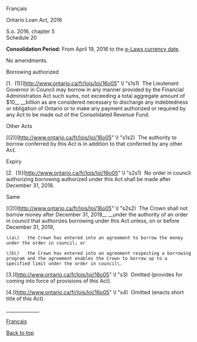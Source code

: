 [<a id="Top"></a>Français](http://www.ontario.ca/fr/lois/loi/16o05)

Ontario Loan Act, 2016

S\.o\. 2016, chapter 5  
Schedule 20

__Consolidation Period:__ From April 19, 2016 to the [e\-Laws currency date](http://www.e-laws.gov.on.ca/navigation?file=currencyDates&lang=en)\.

No amendments\.

Borrowing authorized

<a id="s1s1"></a>	[1\.  \(1\)](http://www.ontario.ca/fr/lois/loi/16o05" \l "s1s1)  The Lieutenant Governor in Council may borrow in any manner provided by the Financial Administration Act such sums, not exceeding a total aggregate amount of $10__ __billion as are considered necessary to discharge any indebtedness or obligation of Ontario or to make any payment authorized or required by any Act to be made out of the Consolidated Revenue Fund\.

Other Acts

<a id="s1s2"></a>	[\(2\)](http://www.ontario.ca/fr/lois/loi/16o05" \l "s1s2)  The authority to borrow conferred by this Act is in addition to that conferred by any other Act\.

Expiry

<a id="s2s1"></a>	[2\.  \(1\)](http://www.ontario.ca/fr/lois/loi/16o05" \l "s2s1)  No order in council authorizing borrowing authorized under this Act shall be made after December 31, 2018\.

Same

<a id="s2s2"></a>	[\(2\)](http://www.ontario.ca/fr/lois/loi/16o05" \l "s2s2)  The Crown shall not borrow money after December 31, 2019__ __under the authority of an order in council that authorizes borrowing under this Act unless, on or before December 31, 2019,

	\(a\)	the Crown has entered into an agreement to borrow the money under the order in council; or

	\(b\)	the Crown has entered into an agreement respecting a borrowing program and the agreement enables the Crown to borrow up to a specified limit under the order in council\.

<a id="s3"></a>	[3\.](http://www.ontario.ca/fr/lois/loi/16o05" \l "s3)  Omitted \(provides for coming into force of provisions of this Act\)\.

<a id="s4"></a>	[4\.](http://www.ontario.ca/fr/lois/loi/16o05" \l "s4)  Omitted \(enacts short title of this Act\)\.

\_\_\_\_\_\_\_\_\_\_\_\_\_\_

[Français](http://www.ontario.ca/fr/lois/loi/16o05)

[Back to top](#Top)

